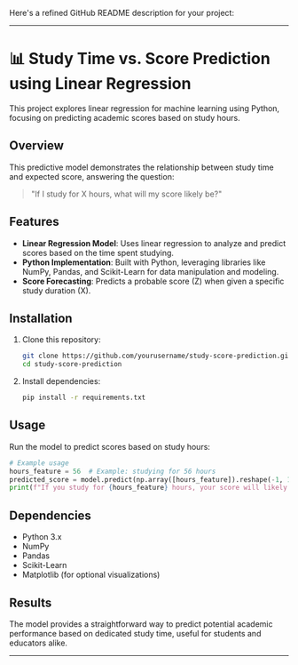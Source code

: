 Here's a refined GitHub README description for your project:

---

# 📊 Study Time vs. Score Prediction using Linear Regression

This project explores linear regression for machine learning using Python, focusing on predicting academic scores based on study hours.

## Overview

This predictive model demonstrates the relationship between study time and expected score, answering the question:

> "If I study for X hours, what will my score likely be?"

## Features
- **Linear Regression Model**: Uses linear regression to analyze and predict scores based on the time spent studying.
- **Python Implementation**: Built with Python, leveraging libraries like NumPy, Pandas, and Scikit-Learn for data manipulation and modeling.
- **Score Forecasting**: Predicts a probable score (Z) when given a specific study duration (X).

## Installation

1. Clone this repository:
   ```bash
   git clone https://github.com/yourusername/study-score-prediction.git
   cd study-score-prediction
   ```

2. Install dependencies:
   ```bash
   pip install -r requirements.txt
   ```

## Usage

Run the model to predict scores based on study hours:
```python
# Example usage
hours_feature = 56  # Example: studying for 56 hours
predicted_score = model.predict(np.array([hours_feature]).reshape(-1, 1))
print(f"If you study for {hours_feature} hours, your score will likely be > {predicted_score[0][0]:.2f}")
```

## Dependencies

- Python 3.x
- NumPy
- Pandas
- Scikit-Learn
- Matplotlib (for optional visualizations)

## Results

The model provides a straightforward way to predict potential academic performance based on dedicated study time, useful for students and educators alike.

---
